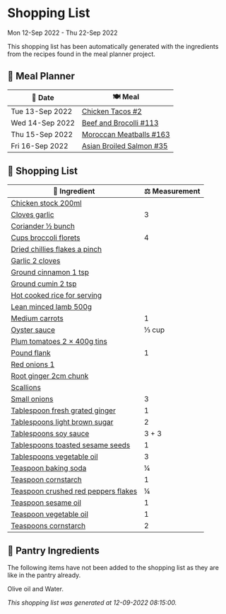 # Shopping List

Mon 12-Sep 2022 - Thu 22-Sep 2022

This shopping list has been automatically generated with the ingredients from the recipes found in the meal planner project.

## 📅 Meal Planner

|📅 Date| 🍽️ Meal|
|----|----|
|Tue 13-Sep 2022|[Chicken Tacos #2](https://github.com/bryanbr23/Recipes/issues/2)|
|Wed 14-Sep 2022|[Beef and Brocolli #113](https://github.com/bryanbr23/Recipes/issues/113)|
|Thu 15-Sep 2022|[Moroccan Meatballs #163](https://github.com/bryanbr23/Recipes/issues/163)|
|Fri 16-Sep 2022|[Asian Broiled Salmon #35](https://github.com/bryanbr23/Recipes/issues/35)|

## 🛒 Shopping List

| 🍌 Ingredient| ⚖️ Measurement|
|----------|-----------|
|[Chicken stock 200ml](https://www.sainsburys.co.uk/gol-ui/SearchResults/Chicken%20stock%20200ml)||
|[Cloves garlic](https://www.sainsburys.co.uk/gol-ui/SearchResults/Cloves%20garlic)|3|
|[Coriander ½ bunch](https://www.sainsburys.co.uk/gol-ui/SearchResults/Coriander%20½%20bunch)||
|[Cups broccoli florets](https://www.sainsburys.co.uk/gol-ui/SearchResults/Cups%20broccoli%20florets)|4|
|[Dried chillies flakes a pinch](https://www.sainsburys.co.uk/gol-ui/SearchResults/Dried%20chillies%20flakes%20a%20pinch)||
|[Garlic 2 cloves](https://www.sainsburys.co.uk/gol-ui/SearchResults/Garlic%202%20cloves)||
|[Ground cinnamon 1 tsp](https://www.sainsburys.co.uk/gol-ui/SearchResults/Ground%20cinnamon%201%20tsp)||
|[Ground cumin 2 tsp](https://www.sainsburys.co.uk/gol-ui/SearchResults/Ground%20cumin%202%20tsp)||
|[Hot cooked rice for serving](https://www.sainsburys.co.uk/gol-ui/SearchResults/Hot%20cooked%20rice%20for%20serving)||
|[Lean minced lamb 500g](https://www.sainsburys.co.uk/gol-ui/SearchResults/Lean%20minced%20lamb%20500g)||
|[Medium carrots](https://www.sainsburys.co.uk/gol-ui/SearchResults/Medium%20carrots)|1|
|[Oyster sauce](https://www.sainsburys.co.uk/gol-ui/SearchResults/Oyster%20sauce)|⅓ cup|
|[Plum tomatoes 2 × 400g tins](https://www.sainsburys.co.uk/gol-ui/SearchResults/Plum%20tomatoes%202%20×%20400g%20tins)||
|[Pound flank](https://www.sainsburys.co.uk/gol-ui/SearchResults/Pound%20flank)|1|
|[Red onions 1](https://www.sainsburys.co.uk/gol-ui/SearchResults/Red%20onions%201)||
|[Root ginger 2cm chunk](https://www.sainsburys.co.uk/gol-ui/SearchResults/Root%20ginger%202cm%20chunk)||
|[Scallions](https://www.sainsburys.co.uk/gol-ui/SearchResults/Scallions)||
|[Small onions](https://www.sainsburys.co.uk/gol-ui/SearchResults/Small%20onions)|3|
|[Tablespoon fresh grated ginger](https://www.sainsburys.co.uk/gol-ui/SearchResults/Tablespoon%20fresh%20grated%20ginger)|1|
|[Tablespoons light brown sugar](https://www.sainsburys.co.uk/gol-ui/SearchResults/Tablespoons%20light%20brown%20sugar)|2|
|[Tablespoons soy sauce](https://www.sainsburys.co.uk/gol-ui/SearchResults/Tablespoons%20soy%20sauce)|3 + 3|
|[Tablespoons toasted sesame seeds](https://www.sainsburys.co.uk/gol-ui/SearchResults/Tablespoons%20toasted%20sesame%20seeds)|1|
|[Tablespoons vegetable oil](https://www.sainsburys.co.uk/gol-ui/SearchResults/Tablespoons%20vegetable%20oil)|3|
|[Teaspoon baking soda](https://www.sainsburys.co.uk/gol-ui/SearchResults/Teaspoon%20baking%20soda)|¼|
|[Teaspoon cornstarch](https://www.sainsburys.co.uk/gol-ui/SearchResults/Teaspoon%20cornstarch)|1|
|[Teaspoon crushed red peppers flakes](https://www.sainsburys.co.uk/gol-ui/SearchResults/Teaspoon%20crushed%20red%20peppers%20flakes)|¼|
|[Teaspoon sesame oil](https://www.sainsburys.co.uk/gol-ui/SearchResults/Teaspoon%20sesame%20oil)|1|
|[Teaspoon vegetable oil](https://www.sainsburys.co.uk/gol-ui/SearchResults/Teaspoon%20vegetable%20oil)|1|
|[Teaspoons cornstarch](https://www.sainsburys.co.uk/gol-ui/SearchResults/Teaspoons%20cornstarch)|2|

## 🏪 Pantry Ingredients

The following items have not been added to the shopping list as they are like in the pantry already.

Olive oil and Water.


_This shopping list was generated at 12-09-2022 08:15:00._
